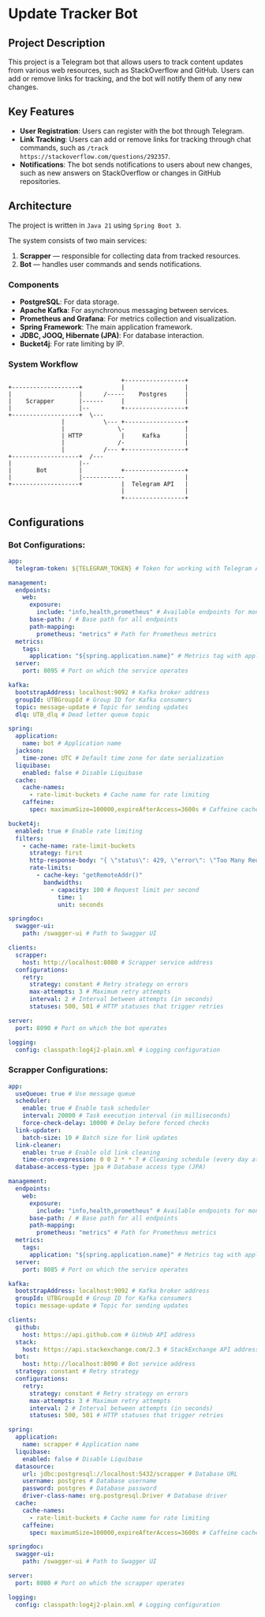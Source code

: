 # Update Tracker Bot

## Project Description

This project is a Telegram bot that allows users to track content updates from various web resources, such as StackOverflow and GitHub. Users can add or remove links for tracking, and the bot will notify them of any new changes.

## Key Features

- **User Registration**: Users can register with the bot through Telegram.
- **Link Tracking**: Users can add or remove links for tracking through chat commands, such as `/track https://stackoverflow.com/questions/292357`.
- **Notifications**: The bot sends notifications to users about new changes, such as new answers on StackOverflow or changes in GitHub repositories.

## Architecture
The project is written in `Java 21` using `Spring Boot 3`.

The system consists of two main services:
1. **Scrapper** — responsible for collecting data from tracked resources.
2. **Bot** — handles user commands and sends notifications.

### Components

- **PostgreSQL**: For data storage.
- **Apache Kafka**: For asynchronous messaging between services.
- **Prometheus and Grafana**: For metrics collection and visualization.
- **Spring Framework**: The main application framework.
- **JDBC, JOOQ, Hibernate (JPA)**: For database interaction.
- **Bucket4j**: For rate limiting by IP.

### System Workflow

```
                                +-----------------+
+-------------------+           |                 |
|                   |      /-----    Postgres     |
|    Scrapper       |------     |                 |
|                   |--         +-----------------+
+-------------------+  \---
               |           \--- +-----------------+
               |               \-                 |
               | HTTP           |     Kafka       |
               |               /-                 |
               |           /--- +-----------------+
+-------------------+  /---
|                   |--
|       Bot         |           +-----------------+
|                   |------------                 |
+-------------------+           |  Telegram API   |
                                |                 |
                                +-----------------+
```

## Configurations

### Bot Configurations:

```yaml
app:
  telegram-token: ${TELEGRAM_TOKEN} # Token for working with Telegram API

management:
  endpoints:
    web:
      exposure:
        include: "info,health,prometheus" # Available endpoints for monitoring
      base-path: / # Base path for all endpoints
      path-mapping:
        prometheus: "metrics" # Path for Prometheus metrics
  metrics:
    tags:
      application: "${spring.application.name}" # Metrics tag with application name
  server:
    port: 8095 # Port on which the service operates

kafka:
  bootstrapAddress: localhost:9092 # Kafka broker address
  groupId: UTBGroupId # Group ID for Kafka consumers
  topic: message-update # Topic for sending updates
  dlq: UTB_dlq # Dead letter queue topic

spring:
  application:
    name: bot # Application name
  jackson:
    time-zone: UTC # Default time zone for date serialization
  liquibase:
    enabled: false # Disable Liquibase
  cache:
    cache-names:
      - rate-limit-buckets # Cache name for rate limiting
    caffeine:
      spec: maximumSize=100000,expireAfterAccess=3600s # Caffeine cache configuration

bucket4j:
  enabled: true # Enable rate limiting
  filters:
    - cache-name: rate-limit-buckets
      strategy: first
      http-response-body: "{ \"status\": 429, \"error\": \"Too Many Requests\", \"message\": \"You have exhausted your API Request Quota\" }"
      rate-limits:
        - cache-key: "getRemoteAddr()"
          bandwidths:
            - capacity: 100 # Request limit per second
              time: 1
              unit: seconds

springdoc:
  swagger-ui:
    path: /swagger-ui # Path to Swagger UI

clients:
  scrapper:
    host: http://localhost:8080 # Scrapper service address
  configurations:
    retry:
      strategy: constant # Retry strategy on errors
      max-attempts: 3 # Maximum retry attempts
      interval: 2 # Interval between attempts (in seconds)
      statuses: 500, 501 # HTTP statuses that trigger retries

server:
  port: 8090 # Port on which the bot operates

logging:
  config: classpath:log4j2-plain.xml # Logging configuration
```

### Scrapper Configurations:

```yaml
app:
  useQueue: true # Use message queue
  scheduler:
    enable: true # Enable task scheduler
    interval: 20000 # Task execution interval (in milliseconds)
    force-check-delay: 10000 # Delay before forced checks
  link-updater:
    batch-size: 10 # Batch size for link updates
  link-cleaner:
    enable: true # Enable old link cleaning
    time-cron-expression: 0 0 2 * * ? # Cleaning schedule (every day at 2:00 AM)
  database-access-type: jpa # Database access type (JPA)

management:
  endpoints:
    web:
      exposure:
        include: "info,health,prometheus" # Available endpoints for monitoring
      base-path: / # Base path for all endpoints
      path-mapping:
        prometheus: "metrics" # Path for Prometheus metrics
  metrics:
    tags:
      application: "${spring.application.name}" # Metrics tag with application name
  server:
    port: 8085 # Port on which the service operates

kafka:
  bootstrapAddress: localhost:9092 # Kafka broker address
  groupId: UTBGroupId # Group ID for Kafka consumers
  topic: message-update # Topic for sending updates

clients:
  github:
    host: https://api.github.com # GitHub API address
  stack:
    host: https://api.stackexchange.com/2.3 # StackExchange API address
  bot:
    host: http://localhost:8090 # Bot service address
  strategy: constant # Retry strategy
  configurations:
    retry:
      strategy: constant # Retry strategy on errors
      max-attempts: 3 # Maximum retry attempts
      interval: 2 # Interval between attempts (in seconds)
      statuses: 500, 501 # HTTP statuses that trigger retries

spring:
  application:
    name: scrapper # Application name
  liquibase:
    enabled: false # Disable Liquibase
  datasource:
    url: jdbc:postgresql://localhost:5432/scrapper # Database URL
    username: postgres # Database username
    password: postgres # Database password
    driver-class-name: org.postgresql.Driver # Database driver
  cache:
    cache-names:
      - rate-limit-buckets # Cache name for rate limiting
    caffeine:
      spec: maximumSize=100000,expireAfterAccess=3600s # Caffeine cache configuration

springdoc:
  swagger-ui:
    path: /swagger-ui # Path to Swagger UI

server:
  port: 8080 # Port on which the scrapper operates

logging:
  config: classpath:log4j2-plain.xml # Logging configuration
```
